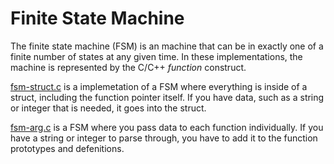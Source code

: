 # Finite State Machine

The finite state machine (FSM) is an machine that can be in exactly one of a finite 
number of states at any given time. In these implementations, the machine is 
represented by the C/C++ *function* construct. 

[fsm-struct.c](https://github.com/ADBeveridge/computation-models/blob/main/finite-state-machine/fsm-struct.c) 
is a implemetation of a FSM where everything is inside of a struct, including 
the function pointer itself. If you have data, such as a string or integer that 
is needed, it goes into the struct.

[fsm-arg.c](https://github.com/ADBeveridge/computation-models/blob/main/finite-state-machine/fsm-arg.c) 
is a FSM where you pass data to each function individually. If you have a string 
or integer to parse through, you have to add it to the function prototypes and 
defenitions.
